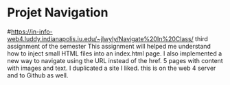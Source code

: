 # Projet Navigation
#https://in-info-web4.luddy.indianapolis.iu.edu/~jlwyly/Navigate%20In%20Class/
third assignment of the semester
This assignment will helped me understand how to inject small HTML files into an index.html page. I also implemented a new way to navigate using the URL instead of the href.
5 pages with content with images and text. I duplicated a site I liked. 
this is on the web 4 server and to Github as well.
